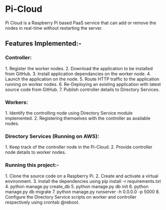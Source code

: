 
<h1>Pi-Cloud</h1>

Pi Cloud is a Raspberry Pi based PaaS service that can add or remove the nodes in real-time without restarting the server.

<h2>Features Implemented:-</h2>

<h3>Controller:</h3>
1. Register the worker nodes.
2. Download the application to be installed from GitHub.
3. Install application dependancies on the worker node.
4. Launch the application on the node.
5. Route HTTP traffic to the application running on worker nodes.
6. Re-Deploying an existing application with latest source code from GitHub.
7. Publish controller details to Directory Services. 

<h3>Workers:</h3>
1. Identify the controlling node using Directory Service module implemented.
2. Registering themselves with the controller as available nodes.

<h3>Directory Services (Running on AWS):</h3>
1. Keep track of the controller node in the Pi-Cloud.
2. Provide controller node details to worker nodes.

<h3>Running this project:-</h3>
1. Clone the source code on a Raspberry Pi.
2. Create and activate a virtual environment.
3. Install the dependencies using pip install -r requirements.txt
4. python manage.py create_db
5. python manage.py db init
6. python manage.py db migrate
7. python manage.py runserver -h 0.0.0.0 -p 5000
8. Configure the Directory Service scripts on worker and controller respectively using crontab @reboot.
